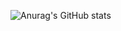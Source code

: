 ![Anurag's GitHub stats](https://github-readme-stats.vercel.app/api?username=IFalimendikov&show_icons=true&theme=synthwave)
